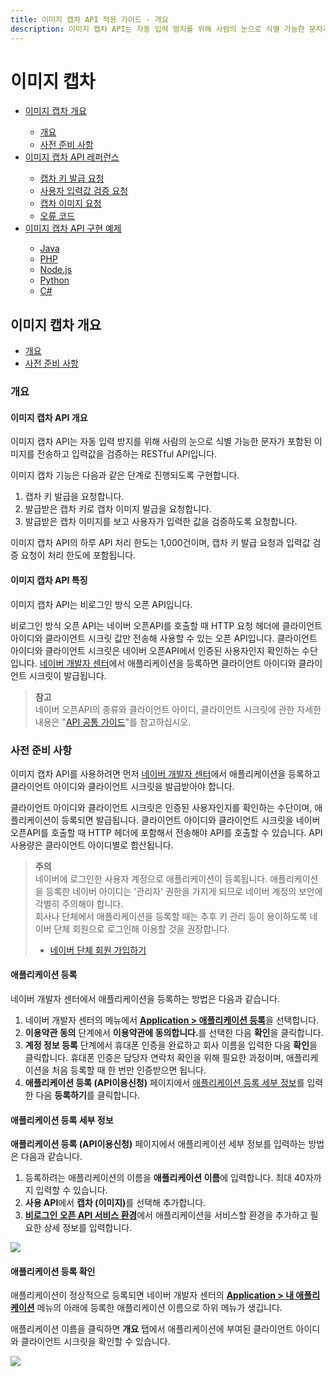 ```yaml
---
title: 이미지 캡차 API 적용 가이드 - 개요
description: 이미지 캡차 API는 자동 입력 방지를 위해 사람의 눈으로 식별 가능한 문자가 포함된 이미지를 전송하고 입력값을 검증하는 RESTful API입니다.
---
```


# 이미지 캡차

<div class="table-of-contents">
<ul>
<li><a href='#이미지-캡차-개요'>이미지 캡차 개요</a></li>
    <ul>
        <li><a href='#개요'>개요</a></li>
        <li><a href='#사전-준비-사항'>사전 준비 사항</a></li>
    </ul>
<li><a href='/docs/utils/captcha/reference'>이미지 캡차 API 레퍼런스</a></li>
    <ul>
        <li><a href="/docs/utils/captcha/reference/#캡차-키-발급-요청">캡차 키 발급 요청</a></li>
        <li><a href="/docs/utils/captcha/reference/#사용자-입력값-검증-요청">사용자 입력값 검증 요청</a></li>
        <li><a href="/docs/utils/captcha/reference/#캡차-이미지-요청">캡차 이미지 요청</a></li>
        <li><a href="/docs/utils/captcha/reference/#오류-코드">오류 코드</a></li>
    </ul>
<li><a href='/docs/utils/captcha/examples'>이미지 캡차 API 구현 예제</a></li>
    <ul>
        <li><a href='/docs/utils/captcha/examples/#java'>Java</a></li>
        <li><a href='/docs/utils/captcha/examples/#php'>PHP</a></li>
        <li><a href='/docs/utils/captcha/examples/#node-js'>Node.js</a></li>
        <li><a href='/docs/utils/captcha/examples/#python'>Python</a></li>
        <li><a href='/docs/utils/captcha/examples/#c'>C#</a></li>
    </ul>
</ul>
</div>

## 이미지 캡차 개요

* [개요](#개요)
* [사전 준비 사항](#사전-준비-사항)

### 개요

#### 이미지 캡차 API 개요

이미지 캡차 API는 자동 입력 방지를 위해 사람의 눈으로 식별 가능한 문자가 포함된 이미지를 전송하고 입력값을 검증하는 RESTful API입니다.

이미지 캡차 기능은 다음과 같은 단계로 진행되도록 구현합니다.

1. 캡차 키 발급을 요청합니다.
2. 발급받은 캡차 키로 캡차 이미지 발급을 요청합니다.
3. 발급받은 캡차 이미지를 보고 사용자가 입력한 값을 검증하도록 요청합니다.

이미지 캡차 API의 하루 API 처리 한도는 1,000건이며, 캡차 키 발급 요청과 입력값 검증 요청이 처리 한도에 포함됩니다.

#### 이미지 캡차 API 특징

이미지 캡차 API는 비로그인 방식 오픈 API입니다.

비로그인 방식 오픈 API는 네이버 오픈API를 호출할 때 HTTP 요청 헤더에 클라이언트 아이디와 클라이언트 시크릿 값만 전송해 사용할 수 있는 오픈 API입니다. 클라이언트 아이디와 클라이언트 시크릿은 네이버 오픈API에서 인증된 사용자인지 확인하는 수단입니다. [네이버 개발자 센터](https://developers.naver.com/)에서 애플리케이션을 등록하면 클라이언트 아이디와 클라이언트 시크릿이 발급됩니다.

> **참고**  
> 네이버 오픈API의 종류와 클라이언트 아이디, 클라이언트 시크릿에 관한 자세한 내용은 "[API 공통 가이드](https://developers.naver.com/docs/common/openapiguide/)"를 참고하십시오.  

### 사전 준비 사항

이미지 캡차 API를 사용하려면 먼저 [네이버 개발자 센터](https://developers.naver.com/)에서 애플리케이션을 등록하고 클라이언트 아이디와 클라이언트 시크릿을 발급받아야 합니다.

클라이언트 아이디와 클라이언트 시크릿은 인증된 사용자인지를 확인하는 수단이며, 애플리케이션이 등록되면 발급됩니다. 클라이언트 아이디와 클라이언트 시크릿을 네이버 오픈API를 호출할 때 HTTP 헤더에 포함해서 전송해야 API를 호출할 수 있습니다. API 사용량은 클라이언트 아이디별로 합산됩니다.

> **주의**  
> 네이버에 로그인한 사용자 계정으로 애플리케이션이 등록됩니다. 애플리케이션을 등록한 네이버 아이디는 '관리자' 권한을 가지게 되므로 네이버 계정의 보안에 각별히 주의해야 합니다.  
> 회사나 단체에서 애플리케이션을 등록할 때는 추후 키 관리 등이 용이하도록 네이버 단체 회원으로 로그인해 이용할 것을 권장합니다.  
> - [네이버 단체 회원 가입하기](https://nid.naver.com/group/commonAction.nhn?m=viewTerms)  

#### 애플리케이션 등록

네이버 개발자 센터에서 애플리케이션을 등록하는 방법은 다음과 같습니다.

1. 네이버 개발자 센터의 메뉴에서 [**Application &gt; 애플리케이션 등록**](https://developers.naver.com/apps/#/wizard/register)을 선택합니다.
2. **이용약관 동의** 단계에서 **이용약관에 동의합니다.**<!-- -->를 선택한 다음 **확인**<!-- -->을 클릭합니다.
3. **계정 정보 등록** 단계에서 휴대폰 인증을 완료하고 회사 이름을 입력한 다음 **확인**<!-- -->을 클릭합니다. 휴대폰 인증은 담당자 연락처 확인을 위해 필요한 과정이며, 애플리케이션을 처음 등록할 때 한 번만 인증받으면 됩니다.
4. **애플리케이션 등록 (API이용신청)** 페이지에서 [애플리케이션 등록 세부 정보](#애플리케이션-등록-세부-정보)를 입력한 다음 **등록하기**<!-- -->를 클릭합니다.

#### 애플리케이션 등록 세부 정보

**애플리케이션 등록 (API이용신청)** 페이지에서 애플리케이션 세부 정보를 입력하는 방법은 다음과 같습니다.

1. 등록하려는 애플리케이션의 이름을 **애플리케이션 이름**<!-- -->에 입력합니다. 최대 40자까지 입력할 수 있습니다.
2. **사용 API**<!-- -->에서 **캡차 (이미지)**<!-- -->를 선택해 추가합니다.
3. **[비로그인 오픈 API 서비스 환경](https://developers.naver.com/docs/common/openapiguide/appregister.md#비로그인-오픈-api-서비스-환경)**<!-- -->에서 애플리케이션을 서비스할 환경을 추가하고 필요한 상세 정보를 입력합니다.

![](images/captcha-01.png)

#### 애플리케이션 등록 확인

애플리케이션이 정상적으로 등록되면 네이버 개발자 센터의 **[Application &gt; 내 애플리케이션](https://developers.naver.com/apps/#/list)** 메뉴의 아래에 등록한 애플리케이션 이름으로 하위 메뉴가 생깁니다.

애플리케이션 이름을 클릭하면 **개요** 탭에서 애플리케이션에 부여된 클라이언트 아이디와 클라이언트 시크릿을 확인할 수 있습니다.

![](images/captcha-02.png)
